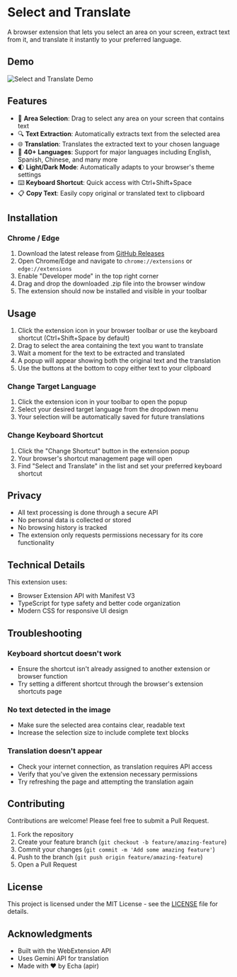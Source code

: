 # Select and Translate

A browser extension that lets you select an area on your screen, extract text from it, and translate it instantly to your preferred language.

## Demo
![Select and Translate Demo](demo/select-and-translate.gif)

## Features

- 📸 **Area Selection**: Drag to select any area on your screen that contains text
- 🔍 **Text Extraction**: Automatically extracts text from the selected area
- 🌐 **Translation**: Translates the extracted text to your chosen language
- 💬 **40+ Languages**: Support for major languages including English, Spanish, Chinese, and many more
- 🌓 **Light/Dark Mode**: Automatically adapts to your browser's theme settings
- ⌨️ **Keyboard Shortcut**: Quick access with Ctrl+Shift+Space
- 📋 **Copy Text**: Easily copy original or translated text to clipboard

## Installation

### Chrome / Edge

1. Download the latest release from [GitHub Releases](https://github.com/apirJS/select-and-translate/releases)
2. Open Chrome/Edge and navigate to `chrome://extensions` or `edge://extensions`
3. Enable "Developer mode" in the top right corner
4. Drag and drop the downloaded .zip file into the browser window
5. The extension should now be installed and visible in your toolbar

## Usage

1. Click the extension icon in your browser toolbar or use the keyboard shortcut (Ctrl+Shift+Space by default)
2. Drag to select the area containing the text you want to translate
3. Wait a moment for the text to be extracted and translated
4. A popup will appear showing both the original text and the translation
5. Use the buttons at the bottom to copy either text to your clipboard

### Change Target Language

1. Click the extension icon in your toolbar to open the popup
2. Select your desired target language from the dropdown menu
3. Your selection will be automatically saved for future translations

### Change Keyboard Shortcut

1. Click the "Change Shortcut" button in the extension popup
2. Your browser's shortcut management page will open
3. Find "Select and Translate" in the list and set your preferred keyboard shortcut

## Privacy

- All text processing is done through a secure API
- No personal data is collected or stored
- No browsing history is tracked
- The extension only requests permissions necessary for its core functionality

## Technical Details

This extension uses:

- Browser Extension API with Manifest V3
- TypeScript for type safety and better code organization
- Modern CSS for responsive UI design

## Troubleshooting

### Keyboard shortcut doesn't work
- Ensure the shortcut isn't already assigned to another extension or browser function
- Try setting a different shortcut through the browser's extension shortcuts page

### No text detected in the image
- Make sure the selected area contains clear, readable text
- Increase the selection size to include complete text blocks

### Translation doesn't appear
- Check your internet connection, as translation requires API access
- Verify that you've given the extension necessary permissions
- Try refreshing the page and attempting the translation again

## Contributing

Contributions are welcome! Please feel free to submit a Pull Request.

1. Fork the repository
2. Create your feature branch (`git checkout -b feature/amazing-feature`)
3. Commit your changes (`git commit -m 'Add some amazing feature'`)
4. Push to the branch (`git push origin feature/amazing-feature`)
5. Open a Pull Request

## License

This project is licensed under the MIT License - see the [LICENSE](LICENSE) file for details.

## Acknowledgments

- Built with the WebExtension API
- Uses Gemini API for translation
- Made with ❤️ by Echa (apir)
